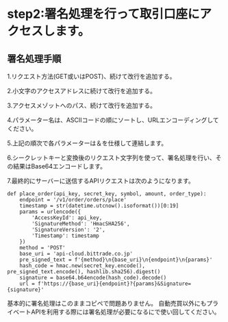 # step2:署名処理を行って取引口座にアクセスします。

## 署名処理手順
1.リクエスト方法(GET或いはPOST)、続けて改行を追加する。  

2.小文字のアクセスアドレスに続けて改行を追加する。  

3.アクセスメゾットへのパス、続けて改行を追加する。  

4.パラメーター名は、ASCIIコードの順にソートし、URLエンコーディングしてください。  

5.上記の順次で各パラメーターは＆を仕様して連結します。  

6.シークレットキーと変換後のリクエスト文字列を使って、署名処理を行い、その結果はBase64エンコードします。  

7.最終的にサーバーに送信するAPIリクエストは次のようになります。

```
def place_order(api_key, secret_key, symbol, amount, order_type):
    endpoint = '/v1/order/orders/place'
    timestamp = str(datetime.utcnow().isoformat())[0:19]
    params = urlencode({
        'AccessKeyId': api_key,
        'SignatureMethod': 'HmacSHA256',
        'SignatureVersion': '2',
        'Timestamp': timestamp
    })
    method = 'POST'
    base_uri = 'api-cloud.bittrade.co.jp'
    pre_signed_text = f'{method}\n{base_uri}\n{endpoint}\n{params}'
    hash_code = hmac.new(secret_key.encode(), pre_signed_text.encode(), hashlib.sha256).digest()
    signature = base64.b64encode(hash_code).decode()
    url = f'https://{base_uri}{endpoint}?{params}&Signature={signature}'
```
基本的に署名処理はこのままコピペで問題ありません。
自動売買以外にもプライベートAPIを利用する際には署名処理が必要になるにで使い回してください。
